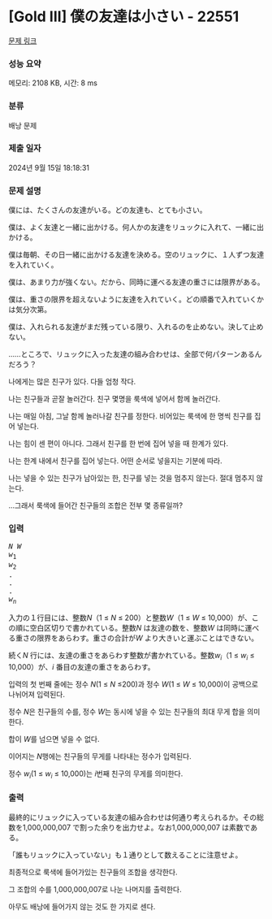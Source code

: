 # [Gold III] 僕の友達は小さい - 22551 

[문제 링크](https://www.acmicpc.net/problem/22551) 

### 성능 요약

메모리: 2108 KB, 시간: 8 ms

### 분류

배낭 문제

### 제출 일자

2024년 9월 15일 18:18:31

### 문제 설명

<p>僕には、たくさんの友達がいる。どの友達も、とても小さい。</p>

<p>僕は、よく友達と一緒に出かける。何人かの友達をリュックに入れて、一緒に出かける。</p>

<p>僕は毎朝、その日一緒に出かける友達を決める。空のリュックに、１人ずつ友達を入れていく。</p>

<p>僕は、あまり力が強くない。だから、同時に運べる友達の重さには限界がある。</p>

<p>僕は、重さの限界を超えないように友達を入れていく。どの順番で入れていくかは気分次第。</p>

<p>僕は、入れられる友達がまだ残っている限り、入れるのを止めない。決して止めない。</p>

<p>……ところで、リュックに入った友達の組み合わせは、全部で何パターンあるんだろう？</p>

<p>나에게는 많은 친구가 있다. 다들 엄청 작다.</p>
<p>나는 친구들과 곧잘 놀러간다. 친구 몇명을 룩색에 넣어서 함께 놀러간다.</p>
<p>나는 매일 아침, 그날 함께 놀러나갈 친구를 정한다. 비어있는 룩색에 한 명씩 친구를 집어 넣는다.</p>
<p>나는 힘이 센 편이 아니다. 그래서 친구를 한 번에 집어 넣을 때 한계가 있다.</p>
<p>나는 한계 내에서 친구를 집어 넣는다. 어떤 순서로 넣을지는 기분에 따라.</p>
<p>나는 넣을 수 있는 친구가 남아있는 한, 친구를 넣는 것을 멈추지 않는다. 절대 멈추지 않는다.</p>
<p>...그래서 룩색에 들어간 친구들의 조합은 전부 몇 종류일까?</p>

### 입력 

 <pre><i>N W</i>
<i>w</i><sub>1</sub>
<i>w</i><sub>2</sub>
.
.
.
<i>w<sub>n</sub></i></pre>

<p>入力の１行目には、整数<i>N</i>（1 ≤ <i>N</i> ≤ 200）と整数<i>W</i>（1 ≤ <i>W</i> ≤ 10,000）が、この順に空白区切りで書かれている。整数<i>N</i> は友達の数を、整数<i>W</i> は同時に運べる重さの限界をあらわす。重さの合計が<i>W</i> より大きいと運ぶことはできない。</p>

<p>続く<i>N</i> 行には、友達の重さをあらわす整数が書かれている。整数<i>w<sub>i</sub></i>（1 ≤ <i>w<sub>i</sub></i> ≤ 10,000）が、<i>i</i> 番目の友達の重さをあらわす。</p>

<p>입력의 첫 번째 줄에는 정수 <i>N</i>(1 ≤ <i>N</i> ≤200)과 정수 <i>W</i>(1 ≤ <i>W</i> ≤ 10,000)이 공백으로 나뉘어져 입력된다.</p>
<p>정수 <i>N</i>은 친구들의 수를, 정수 <i>W</i>는 동시에 넣을 수 있는 친구들의 최대 무게 합을 의미한다.</p>
<p>합이 <i>W</i>를 넘으면 넣을 수 없다.</p>
<p>이어지는 <i>N</i>행에는 친구들의 무게를 나타내는 정수가 입력된다.</p>
<p>정수 <i>w<sub>i</sub></i>(1 ≤ <i>w<sub>i</sub></i> ≤ 10,000)는 <i>i</i>번째 친구의 무게를 의미한다.</p>

### 출력 

 <p>最終的にリュックに入っている友達の組み合わせは何通り考えられるか。その総数を1,000,000,007 で割った余りを出力せよ。なお1,000,000,007 は素数である。</p>

<p>「誰もリュックに入っていない」も１通りとして数えることに注意せよ。</p>

<p>최종적으로 룩색에 들어가있는 친구들의 조합을 생각한다.</p>
<p>그 조합의 수를 1,000,000,007로 나눈 나머지를 출력한다.</p>
<p>아무도 배낭에 들어가지 않는 것도 한 가지로 센다.</p>



